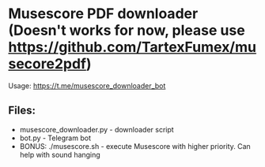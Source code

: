 # Musescore PDF downloader (Doesn't works for now, please use https://github.com/TartexFumex/musecore2pdf)

Usage: https://t.me/musescore_downloader_bot

## Files:
 - musescore_downloader.py - downloader script
 - bot.py - Telegram bot
 - BONUS: ./musescore.sh - execute Musescore with higher priority. Can help with sound hanging
